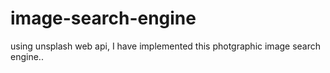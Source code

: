 # image-search-engine
using unsplash web api, I have implemented this photgraphic image search engine.. 
